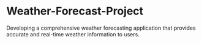 # Weather-Forecast-Project
Developing a comprehensive weather forecasting application that provides accurate and real-time weather information to users. 
